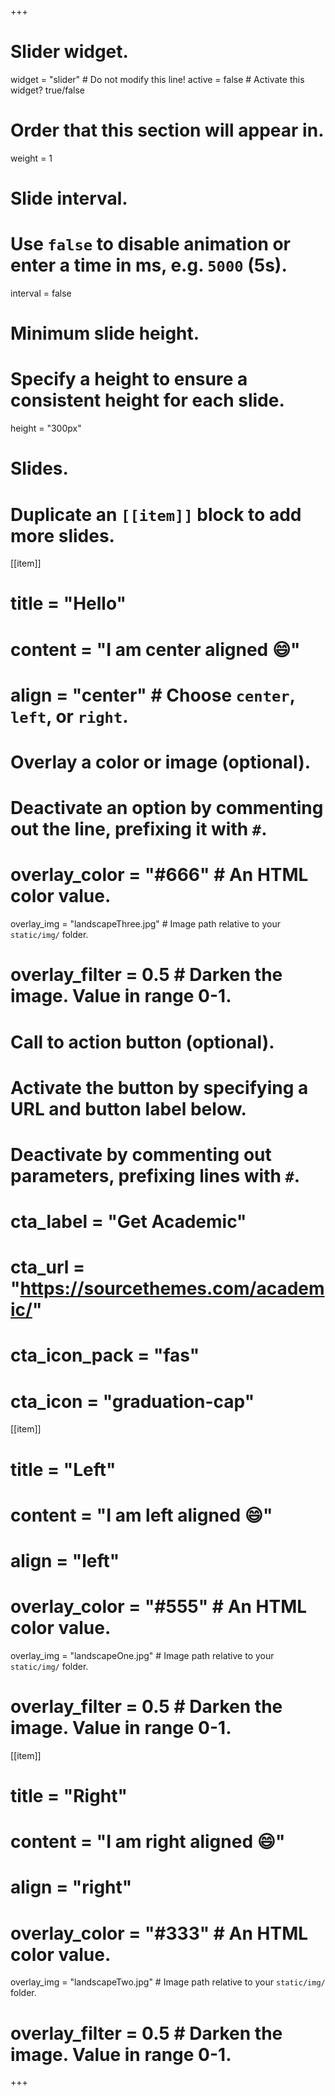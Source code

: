 +++
# Slider widget.
widget = "slider"  # Do not modify this line!
active = false  # Activate this widget? true/false

# Order that this section will appear in.
weight = 1

# Slide interval.
# Use `false` to disable animation or enter a time in ms, e.g. `5000` (5s).
interval = false

# Minimum slide height.
# Specify a height to ensure a consistent height for each slide.
height = "300px"

# Slides.
# Duplicate an `[[item]]` block to add more slides.
[[item]]
  # title = "Hello"
  # content = "I am center aligned :smile:"
  # align = "center"  # Choose `center`, `left`, or `right`.

  # Overlay a color or image (optional).
  #   Deactivate an option by commenting out the line, prefixing it with `#`.
  # overlay_color = "#666"  # An HTML color value.
  overlay_img = "landscapeThree.jpg"  # Image path relative to your `static/img/` folder.
  # overlay_filter = 0.5  # Darken the image. Value in range 0-1.

  # Call to action button (optional).
  #   Activate the button by specifying a URL and button label below.
  #   Deactivate by commenting out parameters, prefixing lines with `#`.
  # cta_label = "Get Academic"
  # cta_url = "https://sourcethemes.com/academic/"
  # cta_icon_pack = "fas"
  # cta_icon = "graduation-cap"

[[item]]
 # title = "Left"
 # content = "I am left aligned :smile:"
 # align = "left"

  # overlay_color = "#555"  # An HTML color value.
  overlay_img = "landscapeOne.jpg"  # Image path relative to your `static/img/` folder.
  # overlay_filter = 0.5  # Darken the image. Value in range 0-1.

[[item]]
  # title = "Right"
  # content = "I am right aligned :smile:"
  # align = "right"

  # overlay_color = "#333"  # An HTML color value.
  overlay_img = "landscapeTwo.jpg"  # Image path relative to your `static/img/` folder.
  # overlay_filter = 0.5  # Darken the image. Value in range 0-1.
+++
